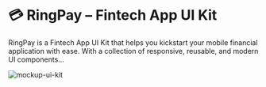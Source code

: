 # 💳 RingPay – Fintech App UI Kit

RingPay is a Fintech App UI Kit that helps you kickstart your mobile financial application with ease. With a collection of responsive, reusable, and modern UI components...

![mockup-ui-kit](https://github.com/user-attachments/assets/d85bf542-678f-4897-b03c-d0e339b0af2e)
